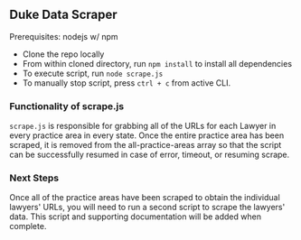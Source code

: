 ## Duke Data Scraper

Prerequisites: nodejs w/ npm

* Clone the repo locally
* From within cloned directory, run `npm install` to install all dependencies
* To execute script, run `node scrape.js`
* To manually stop script, press `ctrl + c` from active CLI.

### Functionality of scrape.js

`scrape.js` is responsible for grabbing all of the URLs for each Lawyer in every practice area in every state. Once the entire practice area has been scraped, it is removed from the all-practice-areas array so that the script can be successfully resumed in case of error, timeout, or resuming scrape.

### Next Steps

Once all of the practice areas have been scraped to obtain the individual lawyers' URLs, you will need to run a second script to scrape the lawyers' data. This script and supporting documentation will be added when complete.